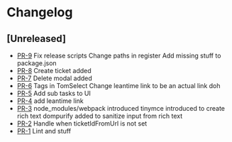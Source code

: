 # Changelog

## [Unreleased]

* [PR-9](https://github.com/ITK-Leantime/leantime-show-ticket/pull/9)
  Fix release scripts
  Change paths in register
  Add missing stuff to package.json
* [PR-8](https://github.com/ITK-Leantime/leantime-show-ticket/pull/8)
  Create ticket added
* [PR-7](https://github.com/ITK-Leantime/leantime-show-ticket/pull/7)
  Delete modal added
* [PR-6](https://github.com/ITK-Leantime/leantime-show-ticket/pull/6)
  Tags in TomSelect
  Change leantime link to be an actual link doh
* [PR-5](https://github.com/ITK-Leantime/leantime-show-ticket/pull/5)
  Add sub tasks to UI
* [PR-4](https://github.com/ITK-Leantime/leantime-show-ticket/pull/4)
  add leantime link
* [PR-3](https://github.com/ITK-Leantime/leantime-show-ticket/pull/3)
  node_modules/webpack introduced
  tinymce introduced to create rich text
  dompurify added to sanitize input from rich text
* [PR-2](https://github.com/ITK-Leantime/leantime-show-ticket/pull/2)
  Handle when ticketIdFromUrl is not set
* [PR-1](https://github.com/ITK-Leantime/leantime-show-ticket/pull/1)
  Lint and stuff
